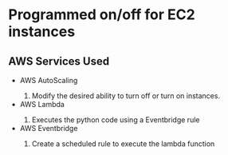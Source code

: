 <h1>Programmed on/off for EC2 instances</h1>

<h2>AWS Services Used</h2>
<ul>
  <li>AWS AutoScaling</li>
    <ol>
      <li>Modify the desired ability to turn off or turn on instances.</li>
    </ol>
  <li>AWS Lambda</li>
    <ol>
      <li>Executes the python code using a Eventbridge rule</li>
    </ol>
  <li>AWS Eventbridge</li>
    <ol>
      <li>Create a scheduled rule to execute the lambda function</li>
    </ol>
</ul> 
